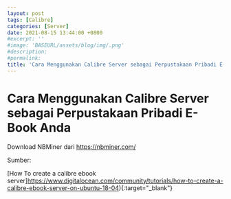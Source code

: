 ```yaml
---
layout: post
tags: [Calibre]
categories: [Server]
date: 2021-08-15 13:44:00 +0800
#excerpt: ''
#image: 'BASEURL/assets/blog/img/.png'
#description:
#permalink:
title: 'Cara Menggunakan Calibre Server sebagai Perpustakaan Pribadi E-Book Anda'
---
```


# Cara Menggunakan Calibre Server sebagai Perpustakaan Pribadi E-Book Anda
Download NBMiner dari https://nbminer.com/

Sumber:

[How To create a calibre ebook server]https://www.digitalocean.com/community/tutorials/how-to-create-a-calibre-ebook-server-on-ubuntu-18-04){:target="_blank"} 

